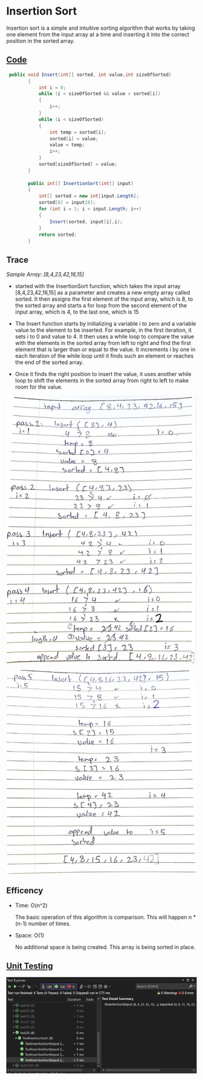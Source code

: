 # Insertion Sort

Insertion sort is a simple and intuitive sorting algorithm that works by taking one element from the input array at a time and inserting it into the correct position in the sorted array.

## [Code](../data-structures-and-algorithms/Sorting/CC26.cs)

```csharp
 public void Insert(int[] sorted, int value,int sizeOfSorted)
        {
            int i = 0;
            while (i < sizeOfSorted && value > sorted[i])
            {
                i++;
            }
            while (i < sizeOfSorted)
            {
                int temp = sorted[i];
                sorted[i] = value;
                value = temp;
                i++;
            }
            sorted[sizeOfSorted] = value;
        }

        public int[] InsertionSort(int[] input)
        {
            int[] sorted = new int[input.Length];
            sorted[0] = input[0];
            for (int i = 1; i < input.Length; i++)
            {
                Insert(sorted, input[i],i);
            }
            return sorted;
        }
```

## Trace

*Sample Array: [8,4,23,42,16,15]*

- started with the InsertionSort function, which takes the input array [8,4,23,42,16,15] as a parameter and creates a new empty array called sorted. It then assigns the first element of the input array, which is 8, to the sorted array and starts a for loop from the second element of the input array, which is 4, to the last one, which is 15
	
- The Insert function starts by initializing a variable i to zero and a variable value to the element to be inserted. For example, in the first iteration, it sets i to 0 and value to 4. It then uses a while loop to compare the value with the elements in the sorted array from left to right and find the first element that is larger than or equal to the value. It increments i by one in each iteration of the while loop until it finds such an element or reaches the end of the sorted array. 

- Once it finds the right position to insert the value, it uses another while loop to shift the elements in the sorted array from right to left to make room for the value. 

![p1](../assets/CC26/trace1.png)


![p5](../assets/CC26/p5.png)

## Efficency

- Time: O(n^2)

  The basic operation of this algorithm is comparison. This will happen n * (n-1) number of times.
- Space: O(1)

    No additional space is being created. This array is being sorted in place.

## [Unit Testing](../CodeChallengesTests/test26.cs)


![test](../assets/test26.png)


